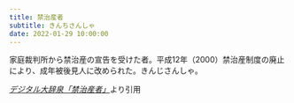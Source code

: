 ```yaml
---
title: 禁治産者
subtitle: きんちさんしゃ
date: 2022-01-29 10:00:00
---
```


家庭裁判所から禁治産の宣告を受けた者。平成12年（2000）禁治産制度の廃止により、成年被後見人に改められた。きんじさんしゃ。

<cite>[デジタル大辞泉「禁治産者」](https://dictionary.goo.ne.jp/word/%E7%A6%81%E6%B2%BB%E7%94%A3%E8%80%85/)</cite>より引用